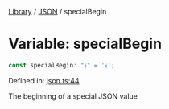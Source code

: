 <!-- markdownlint-disable -->
<!-- cspell: disable -->
[Library](../index.md) / [JSON](./index.md) / specialBegin

# Variable: specialBegin

```ts
const specialBegin: "﴾" = '﴾';
```

Defined in: [json.ts:44](https://github.com/technobuddha/library/blob/main/src/json.ts#L44)

The beginning of a special JSON value

